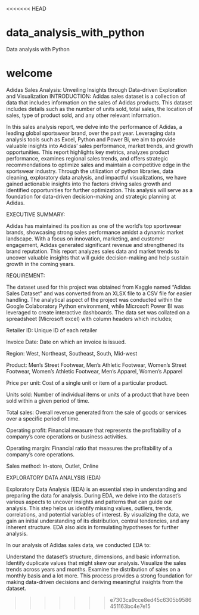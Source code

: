 <<<<<<< HEAD
# data_analysis_with_python
Data analysis with Python

welcome
=======
Adidas Sales Analysis: Unveiling Insights through Data-driven Exploration and Visualization
INTRODUCTION:
  Adidas sales dataset is a collection of data that includes information on the sales of Adidas products. This dataset includes details such as the number of units sold, total sales, the location of sales, type of product sold, and any other relevant information.

In this sales analysis report, we delve into the performance of Adidas, a leading global sportswear brand, over the past year. Leveraging data analysis tools such as Excel, Python and Power Bi, we aim to provide valuable insights into Adidas’ sales performance, market trends, and growth opportunities. This report highlights key metrics, analyzes product performance, examines regional sales trends, and offers strategic recommendations to optimize sales and maintain a competitive edge in the sportswear industry. Through the utilization of python libraries, data cleaning, exploratory data analysis, and impactful visualizations, we have gained actionable insights into the factors driving sales growth and identified opportunities for further optimization. This analysis will serve as a foundation for data-driven decision-making and strategic planning at Adidas.

EXECUTIVE SUMMARY:

Adidas has maintained its position as one of the world’s top sportswear brands, showcasing strong sales performance amidst a dynamic market landscape. With a focus on innovation, marketing, and customer engagement, Adidas generated significant revenue and strengthened its brand reputation. This report analyzes sales data and market trends to uncover valuable insights that will guide decision-making and help sustain growth in the coming years.

REQUIREMENT:

The dataset used for this project was obtained from Kaggle named “Adidas Sales Dataset” and was converted from an XLSX file to a CSV file for easier handling. The analytical aspect of the project was conducted within the Google Colaboratory Python environment, while Microsoft Power BI was leveraged to create interactive dashboards. The data set was collated on a spreadsheet (Microsoft excel) with column headers which includes;

Retailer ID: Unique ID of each retailer

Invoice Date: Date on which an invoice is issued.

Region: West, Northeast, Southeast, South, Mid-west

Product: Men’s Street Footwear, Men’s Athletic Footwear, Women’s Street Footwear, Women’s Athletic Footwear, Men’s Apparel, Women’s Apparel

Price per unit: Cost of a single unit or item of a particular product.

Units sold: Number of individual items or units of a product that have been sold within a given period of time.

Total sales: Overall revenue generated from the sale of goods or services over a specific period of time.

Operating profit: Financial measure that represents the profitability of a company’s core operations or business activities.

Operating margin: Financial ratio that measures the profitability of a company’s core operations.

Sales method: In-store, Outlet, Online

EXPLORATORY DATA ANALYSIS (EDA)

Exploratory Data Analysis (EDA) is an essential step in understanding and preparing the data for analysis. During EDA, we delve into the dataset’s various aspects to uncover insights and patterns that can guide our analysis. This step helps us identify missing values, outliers, trends, correlations, and potential variables of interest. By visualizing the data, we gain an initial understanding of its distribution, central tendencies, and any inherent structure. EDA also aids in formulating hypotheses for further analysis.

In our analysis of Adidas sales data, we conducted EDA to:

Understand the dataset’s structure, dimensions, and basic information.
Identify duplicate values that might skew our analysis.
Visualize the sales trends across years and months.
Examine the distribution of sales on a monthly basis and a lot more.
This process provides a strong foundation for making data-driven decisions and deriving meaningful insights from the dataset.





>>>>>>> e7303ca9cce8ed45c6305b9586451163bc4e7e15
